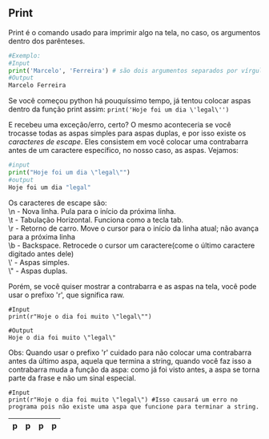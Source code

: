 ## Print
Print é o comando usado para imprimir algo na tela, no caso, os argumentos dentro dos parênteses.

```py
#Exemplo:
#Input
print('Marcelo', 'Ferreira') # são dois argumentos separados por vírgula e que serão imprimidos separados por um espaço.
#Output
Marcelo Ferreira
```

Se você começou python há pouquíssimo tempo, já tentou colocar aspas dentro da função print assim: 
`print('Hoje foi um dia \'legal\'')`

E recebeu uma exceção/erro, certo? O mesmo aconteceria se você trocasse todas as aspas simples para aspas duplas, e por isso existe os *caracteres de escape*. Eles consistem em você colocar uma contrabarra antes de um caractere específico, no nosso caso, as aspas. Vejamos:
```py
#input
print("Hoje foi um dia \"legal\"") 
#output
Hoje foi um dia "legal"
```

 
Os caracteres de escape são:   
\n - Nova linha. Pula para o início da próxima linha.   
\t - Tabulação Horizontal. Funciona como a tecla tab.   
\r - Retorno de carro. Move o cursor para o início da linha atual; não avança para a próxima linha   
\b - Backspace. Retrocede o cursor um caractere(come o último caractere digitado antes dele)                            
\\'  - Aspas simples.       
\\" - Aspas duplas.

Porém, se você quiser mostrar a contrabarra e as aspas na tela, você pode usar o prefixo 'r', que significa raw.
```
#Input
print(r"Hoje o dia foi muito \"legal\"")

#Output
Hoje o dia foi muito \"legal\"
```

Obs: Quando usar o prefixo 'r' cuidado para não colocar uma contrabarra antes da último aspa, aquela que termina a string, quando você faz isso a contrabarra muda a função da aspa: como já foi visto antes, a aspa se torna parte da frase e não um sinal especial.

```
#Input
print(r"Hoje o dia foi muito \"legal\") #Isso causará um erro no programa pois não existe uma aspa que funcione para terminar a string.
```


|p|p|p|p|
| - | - | - | - |